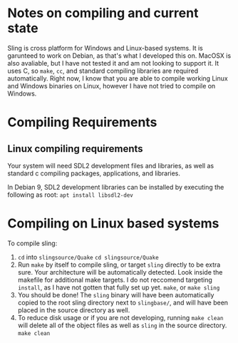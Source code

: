 # Notes on compiling and current state
Sling is cross platform for Windows and Linux-based systems. It is garunteed to work on Debian, as that's what I developed this on. MacOSX is also avaliable, but I have not tested it and am not looking to support it. It uses C, so `make`, `cc`, and standard compiling libraries are required automatically. Right now, I know that you are able to compile working Linux and Windows binaries on Linux, however I have not tried to compile on Windows.

# Compiling Requirements

## Linux compiling requirements
Your system will need SDL2 development files and libraries, as well as standard c compiling packages, applications, and libraries.

In Debian 9, SDL2 development libraries can be installed by executing the following as root:
`apt install libsdl2-dev`

# Compiling on Linux based systems

To compile sling:

1. `cd` into `slingsource/Quake`
`cd slingsource/Quake`
2. Run `make` by itself to compile sling, or target `sling` directly to be extra sure. Your architecture will be automatically detected. Look inside the makefile for additional make targets. I do not reccomend targeting `install`, as I have not gotten that fully set up yet.
`make`, or `make sling`
3. You should be done! The `sling` binary will have been automatically copied to the root sling directory next to `slingbase/`, and will have been placed in the source directory as well.
4. To reduce disk usage or if you are not developing, running `make clean` will delete all of the object files as well as `sling` in the source directory.
`make clean`
